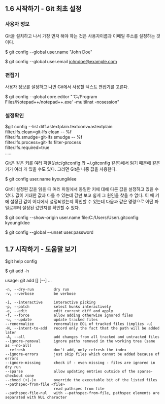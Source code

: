 ## 1.6 시작하기 - Git 최초 설정
### 사용자 정보
Git을 설치하고 나서 가장 먼저 해야 하는 것은 사용자이름과 이메일 주소를 설정하는 것이다.

$ git config --global user.name "John Doe"

$ git config --global user.email johndoe@example.com

### 편집기

사용자 정보를 설정하고 나면 Git에서 사용할 텍스트 편집기를 고른다.

$ git config --global core.editor "'C:/Program Files/Notepad++/notepad++.exe' -multiInst -nosession"

### 설정확인

$git config --list
diff.astextplain.textconv=astextplain                              
filter.lfs.clean=git-lfs clean -- %f                               
filter.lfs.smudge=git-lfs smudge -- %f                             
filter.lfs.process=git-lfs filter-process                          
filter.lfs.required=true                                           
.....

Git은 같은 키를 여러 파일(/etc/gitconfig 와 ~/.gitconfig 같은)에서 읽기 때문에 같은 키가 여러 개 있을 수도 있다. 그러면 Git은 나중 값을 사용한다.

$ git config user.name
kyoungiklee


Git이 설정된 값을 읽을 때 여러 파일에서 동일한 키에 대해 다른 값을 설정하고 있을 수 있다. 값이 기대한 값과 다를 수 있는데 값만 보고 쉽게 그 원인을 찾을 수 없다. 
이 때 키에 설정된 값이 어디에서 설정되었는지 확인할 수 있는데 다음과 같은 명령으로 어떤 파일로부터 설정된 값인지를 확인할 수 있다.

$ git config --show-origin user.name
file:C:/Users/User/.gitconfig   kyoungiklee

$ git config --global --unset user.password

## 1.7 시작하기 - 도움말 보기

$git help config

$ git add -h

usage: git add [<options>] [--] <pathspec>...

    -n, --dry-run         dry run
    -v, --verbose         be verbose

    -i, --interactive     interactive picking
    -p, --patch           select hunks interactively
    -e, --edit            edit current diff and apply
    -f, --force           allow adding otherwise ignored files
    -u, --update          update tracked files
    --renormalize         renormalize EOL of tracked files (implies -u)
    -N, --intent-to-add   record only the fact that the path will be added later
    -A, --all             add changes from all tracked and untracked files
    --ignore-removal      ignore paths removed in the working tree (same as --no-all)
    --refresh             don't add, only refresh the index
    --ignore-errors       just skip files which cannot be added because of errors
    --ignore-missing      check if - even missing - files are ignored in dry run
    --sparse              allow updating entries outside of the sparse-checkout cone
    --chmod (+|-)x        override the executable bit of the listed files
    --pathspec-from-file <file>
                          read pathspec from file
    --pathspec-file-nul   with --pathspec-from-file, pathspec elements are separated with NUL character